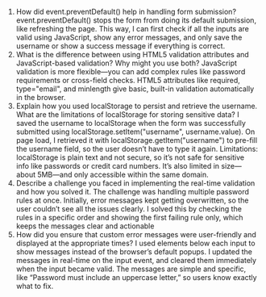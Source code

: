 1. How did event.preventDefault() help in handling form submission?
event.preventDefault() stops the form from doing its default submission, like refreshing the page. This way, I can first check if all the inputs are valid using JavaScript, show any error messages, and only save the username or show a success message if everything is correct.
2. What is the difference between using HTML5 validation attributes and JavaScript-based validation? Why might you use both?
JavaScript validation is more flexible—you can add complex rules like password requirements or cross-field checks. HTML5 attributes like required, type="email", and minlength give basic, built-in validation automatically in the browser.
3. Explain how you used localStorage to persist and retrieve the username. What are the limitations of localStorage for storing sensitive data?
I saved the username to localStorage when the form was successfully submitted using localStorage.setItem("username", username.value). On page load, I retrieved it with localStorage.getItem("username") to pre-fill the username field, so the user doesn’t have to type it again.
Limitations: localStorage is plain text and not secure, so it’s not safe for sensitive info like passwords or credit card numbers. It’s also limited in size—about 5MB—and only accessible within the same domain.
4. Describe a challenge you faced in implementing the real-time validation and how you solved it.
The challenge was handling multiple password rules at once. Initially, error messages kept getting overwritten, so the user couldn’t see all the issues clearly. I solved this by checking the rules in a specific order and showing the first failing rule only, which keeps the messages clear and actionable
5. How did you ensure that custom error messages were user-friendly and displayed at the appropriate times?
I used <span> elements below each input to show messages instead of the browser’s default popups. I updated the messages in real-time on the input event, and cleared them immediately when the input became valid. The messages are simple and specific, like “Password must include an uppercase letter,” so users know exactly what to fix.
